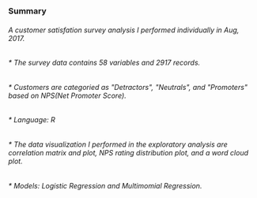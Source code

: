 ### Summary
###### A customer satisfation survey analysis I performed individually in Aug, 2017.
###### * The survey data contains 58 variables and 2917 records.
###### * Customers are categoried as "Detractors", "Neutrals", and "Promoters" based on NPS(Net Promoter Score).
###### * Language: R
###### * The data visualization I performed in the exploratory analysis are correlation matrix and plot, NPS rating distribution plot, and a word cloud plot.
###### * Models: Logistic Regression and Multimomial Regression.

